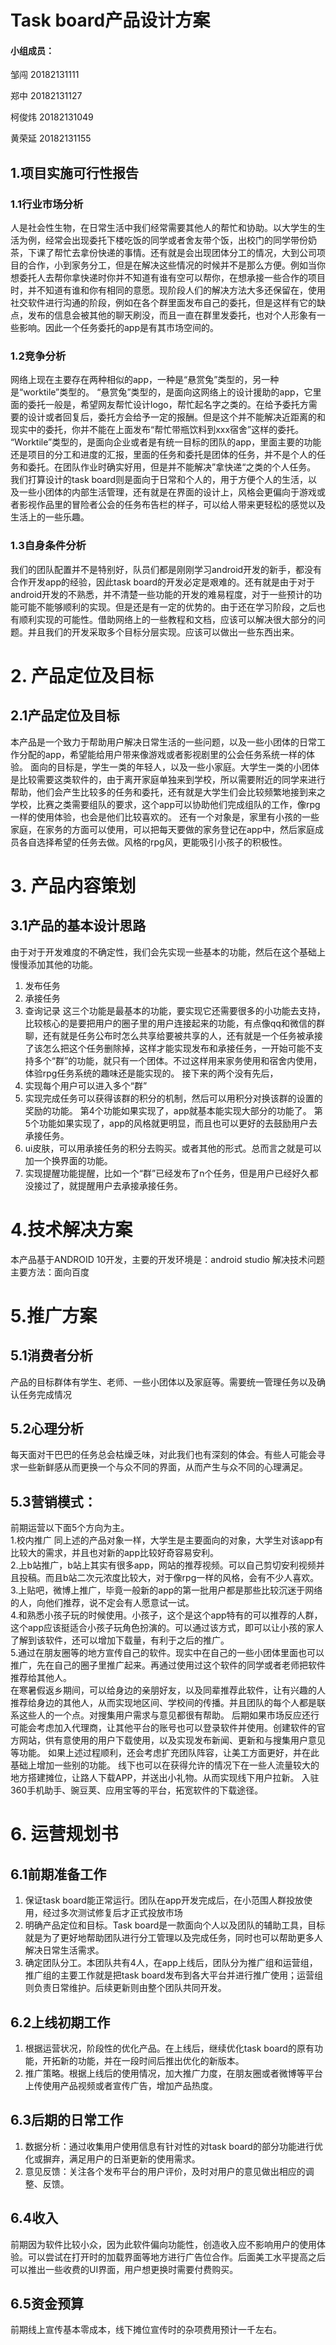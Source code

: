 
# Task board产品设计方案


#### 小组成员：
邹闯			20182131111  

郑中					20182131127  

柯俊炜					20182131049  

黄荣延					20182131155



## 1.项目实施可行性报告
### 1.1行业市场分析
人是社会性生物，在日常生活中我们经常需要其他人的帮忙和协助。以大学生的生活为例，经常会出现委托下楼吃饭的同学或者舍友带个饭，出校门的同学带份奶茶，下课了帮忙去拿份快递的事情。还有就是会出现团体分工的情况，大到公司项目的合作，小到家务分工，但是在解决这些情况的时候并不是那么方便。例如当你想委托人去帮你拿快递时你并不知道有谁有空可以帮你，在想承接一些合作的项目时，并不知道有谁和你有相同的意愿。现阶段人们的解决方法大多还保留在，使用社交软件进行沟通的阶段，例如在各个群里面发布自己的委托，但是这样有它的缺点，发布的信息会被其他的聊天刷没，而且一直在群里发委托，也对个人形象有一些影响。因此一个任务委托的app是有其市场空间的。

### 1.2竞争分析
网络上现在主要存在两种相似的app，一种是“悬赏兔”类型的，另一种是“worktile”类型的。
“悬赏兔”类型的，是面向这网络上的设计援助的app，它里面的委托一般是，希望网友帮忙设计logo，帮忙起名字之类的。在给予委托方需要的设计或者回复后，委托方会给予一定的报酬。但是这个并不能解决近距离的和现实中的委托，你并不能在上面发布“帮忙带瓶饮料到xxx宿舍”这样的委托。
“Worktile”类型的，是面向企业或者是有统一目标的团队的app，里面主要的功能还是项目的分工和进度的汇报，里面的任务和委托是团体的任务，并不是个人的任务和委托。在团队作业时确实好用，但是并不能解决”拿快递“之类的个人任务。
我们打算设计的task board则是面向于日常和个人的，用于方便个人的生活，以及一些小团体的内部生活管理，还有就是在界面的设计上，风格会更偏向于游戏或者影视作品里的冒险者公会的任务布告栏的样子，可以给人带来更轻松的感觉以及生活上的一些乐趣。

### 1.3自身条件分析
我们的团队配置并不是特别好，队员们都是刚刚学习android开发的新手，都没有合作开发app的经验，因此task board的开发必定是艰难的。还有就是由于对于android开发的不熟悉，并不清楚一些功能的开发的难易程度，对于一些预计的功能可能不能够顺利的实现。但是还是有一定的优势的。由于还在学习阶段，之后也有顺利实现的可能性。借助网络上的一些教程和文档，应该可以解决很大部分的问题。并且我们的开发采取多个目标分层实现。应该可以做出一些东西出来。



# 2.	产品定位及目标
## 2.1产品定位及目标
本产品是一个致力于帮助用户解决日常生活的一些问题，以及一些小团体的日常工作分配的app，希望能给用户带来像游戏或者影视剧里的公会任务系统一样的体验。
面向的目标是，学生一类的年轻人，以及一些小家庭。大学生一类的小团体是比较需要这类软件的，由于离开家庭单独来到学校，所以需要附近的同学来进行帮助，他们会产生比较多的任务和委托，还有就是大学生们会比较频繁地接到来之学校，比赛之类需要组队的要求，这个app可以协助他们完成组队的工作，像rpg一样的使用体验，也会是他们比较喜欢的。
还有一个对象是，家里有小孩的一些家庭，在家务的方面可以使用，可以把每天要做的家务登记在app中，然后家庭成员各自选择希望的任务去做。风格的rpg风，更能吸引小孩子的积极性。

# 3.	产品内容策划
## 3.1产品的基本设计思路
由于对于开发难度的不确定性，我们会先实现一些基本的功能，然后在这个基础上慢慢添加其他的功能。
1.	发布任务
2.	承接任务
3.	查询记录
这三个功能是最基本的功能，要实现它还需要很多的小功能去支持，比较核心的是要把用户的圈子里的用户连接起来的功能，有点像qq和微信的群聊，还有就是任务公布时怎么共享给要被共享的人，还有就是一个任务被承接了该怎么把这个任务删除掉，这样才能实现发布和承接任务，一开始可能不支持多个“群”的功能，就只有一个团体。不过这样用来家务使用和宿舍内使用，体验rpg任务系统的趣味还是能实现的。
接下来的两个没有先后，
4.	实现每个用户可以进入多个“群”
5.	实现完成任务可以获得该群的积分的机制，然后可以用积分对换该群的设置的奖励的功能。
第4个功能如果实现了，app就基本能实现大部分的功能了。
第5个功能如果实现了，app的风格就更明显，而且也可以更好的去鼓励用户去承接任务。
6. ui皮肤，可以用承接任务的积分去购买。或者其他的形式。总而言之就是可以加一个换界面的功能。
7. 实现提醒功能提醒，比如一个“群”已经发布了n个任务，但是用户已经好久都没接过了，就提醒用户去承接承接任务。

# 4.技术解决方案
本产品基于ANDROID 10开发，主要的开发环境是：android studio
解决技术问题主要方法：面向百度

# 5.推广方案
## 5.1消费者分析
产品的目标群体有学生、老师、一些小团体以及家庭等。需要统一管理任务以及确认任务完成情况
## 5.2心理分析
每天面对干巴巴的任务总会枯燥乏味，对此我们也有深刻的体会。有些人可能会寻求一些新鲜感从而更换一个与众不同的界面，从而产生与众不同的心理满足。
## 5.3营销模式：
前期运营以下面5个方向为主。  
1.校内推广 同上述的产品对象一样，大学生是主要面向的对象，大学生对该app有比较大的需求，并且也对新的app比较好奇容易安利。  
2.上b站推广，b站上其实有很多app，网站的推荐视频。可以自己剪切安利视频并且投稿。而且b站二次元浓度比较大，对于像rpg一样的风格，会有不少人喜欢。  
3.上贴吧，微博上推广，毕竟一般新的app的第一批用户都是那些比较沉迷于网络的人，向他们推荐，说不定会有人愿意试一试。  
4.和熟悉小孩子玩的时候使用。小孩子，这个是这个app特有的可以推荐的人群，这个app应该挺适合小孩子玩角色扮演的。可以通过该方式，即可以让小孩的家人了解到该软件，还可以增加下载量，有利于之后的推广。  
5.通过在朋友圈等的地方宣传自己的软件。现实中在自己的一些小团体里面也可以推广，先在自己的圈子里推广起来。再通过使用过这个软件的同学或者老师把软件推荐给其他人。  
在寒暑假返乡期间，可以给身边的亲朋好友，以及同辈推荐此软件，让有兴趣的人推荐给身边的其他人，从而实现地区间、学校间的传播。并且团队的每个人都是联系这些人的一个点。对搜集用户需求与意见都很有帮助。
后期如果市场反应还行可能会考虑加入代理商，让其他平台的账号也可以登录软件并使用。创建软件的官方网站，供有意使用的用户下载使用，以及实现发布新闻、更新和与搜集用户意见等功能。
如果上述过程顺利，还会考虑扩充团队阵容，让美工方面更好，并在此基础上增加一些别的功能。
线下也可以在获得允许的情况下在一些人流量较大的地方搭建摊位，让路人下载APP，并送出小礼物。从而实现线下用户拉新。
入驻360手机助手、豌豆荚、应用宝等的平台，拓宽软件的下载途径。
# 6.	运营规划书
## 6.1前期准备工作
1.	保证task board能正常运行。团队在app开发完成后，在小范围人群投放使用，经过多次测试修复后才正式投放市场
2.	明确产品定位和目标。Task board是一款面向个人以及团队的辅助工具，目标就是为了更好地帮助团队进行分工管理以及完成任务，同时也可以帮助更多人解决日常生活需求。
3.	确定团队分工。本团队共有4人，在app上线后，团队分为推广组和运营组，推广组的主要工作就是把task board发布到各大平台并进行推广使用；运营组则负责日常维护。后续更新则由整个团队共同开发。
## 6.2上线初期工作
1.	根据运营状况，阶段性的优化产品。在上线后，继续优化task board的原有功能，开拓新的功能，并在一段时间后推出优化的新版本。
2.	推广策略。根据上线后的使用情况，加大推广力度，在朋友圈或者微博等平台上传使用产品视频或者宣传广告，增加产品热度。
## 6.3后期的日常工作
1.	数据分析：通过收集用户使用信息有针对性的对task board的部分功能进行优化或摒弃，满足用户的日渐更新的使用需求。
2.	意见反馈：关注各个发布平台的用户评价，及时对用户的意见做出相应的调整、反馈。
## 6.4收入
前期因为软件比较小众，因为此软件偏向功能性，创造收入应不影响用户的使用体验。可以尝试在打开时的加载界面等地方进行广告位合作。后面美工水平提高之后可以推出一些收费的UI界面，用户想更换时需要付费购买。
## 6.5资金预算
前期线上宣传基本零成本，线下摊位宣传时的杂项费用预计一千左右。




